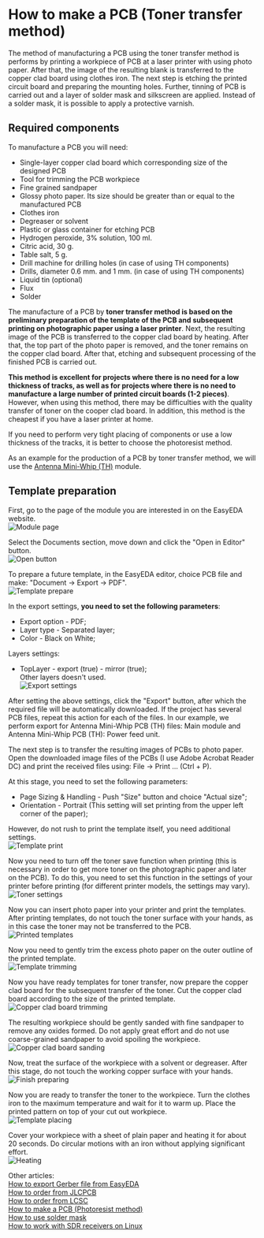 # How to make a PCB (Toner transfer method)

The method of manufacturing a PCB using the toner transfer method is performs by printing a workpiece of PCB at a laser printer with using photo paper. After that, the image of the resulting blank is transferred to the copper clad board using clothes iron. The next step is etching the printed circuit board and preparing the mounting holes. Further, tinning of PCB is carried out and a layer of solder mask and silkscreen are applied. Instead of a solder mask, it is possible to apply a protective varnish.

## Required components
To manufacture a PCB you will need:

- Single-layer copper clad board which corresponding size of the designed PCB  
- Tool for trimming the PCB workpiece  
- Fine grained sandpaper  
- Glossy photo paper. Its size should be greater than or equal to the manufactured PCB  
- Clothes iron  
- Degreaser or solvent  
- Plastic or glass container for etching PCB  
- Hydrogen peroxide, 3% solution, 100 ml.  
- Citric acid, 30 g.  
- Table salt, 5 g.  
- Drill machine for drilling holes (in case of using TH components)  
- Drills, diameter 0.6 mm. and 1 mm. (in case of using TH components)  
- Liquid tin (optional)  
- Flux  
- Solder  

The manufacture of a PCB by **toner transfer method is based on the preliminary preparation of the template of the PCB and subsequent printing on photographic paper using a laser printer**. Next, the resulting image of the PCB is transferred to the copper clad board by heating. After that, the top part of the photo paper is removed, and the toner remains on the copper clad board. After that, etching and subsequent processing of the finished PCB is carried out.  

**This method is excellent for projects where there is no need for a low thickness of tracks, as well as for projects where there is no need to manufacture a large number of printed circuit boards (1-2 pieces)**. However, when using this method, there may be difficulties with the quality transfer of toner on the cooper clad board. In addition, this method is the cheapest if you have a laser printer at home.  

If you need to perform very tight placing of components or use a low thickness of the tracks, it is better to choose the photoresist method.  

As an example for the production of a PCB by toner transfer method, we will use the [Antenna Mini-Whip (TH)] module.

## Template preparation
First, go to the page of the module you are interested in on the EasyEDA website.  
![Module page](../Resources/PCB%20Toner%20transfer/PCB-1-Module-page.png)  

Select the Documents section, move down and click the "Open in Editor" button.  
![Open button](../Resources/PCB%20Toner%20transfer/PCB-2-Open-button.png)  

To prepare a future template, in the EasyEDA editor, choice PCB file and make: "Document -> Export -> PDF".  
![Template prepare](../Resources/PCB%20Toner%20transfer/PCB-3-Template-prepare.png)  

In the export settings, **you need to set the following parameters**:  
- Export option - PDF;  
- Layer type - Separated layer;  
- Color - Black on White;  

Layers settings:  
- TopLayer - export (true) - mirror (true);  
Other layers doesn't used.  
![Export settings](../Resources/PCB%20Toner%20transfer/PCB-4-Export-settings.png)  

After setting the above settings, click the "Export" button, after which the required file will be automatically downloaded. If the project has several PCB files, repeat this action for each of the files. In our example, we perform export for Antenna Mini-Whip PCB (TH) files: Main module and Antenna Mini-Whip PCB (TH): Power feed unit.  

The next step is to transfer the resulting images of PCBs to photo paper. Open the downloaded image files of the PCBs (I use Adobe Acrobat Reader DC) and print the received files using: File -> Print ... (Ctrl + P).  

At this stage, you need to set the following parameters:  
- Page Sizing & Handling - Push "Size" button and choice "Actual size";  
- Orientation - Portrait (This setting will set printing from the upper left corner of the paper);  

However, do not rush to print the template itself, you need additional settings.  
![Template print](../Resources/PCB%20Toner%20transfer/PCB-5-Template-print.png)  

Now you need to turn off the toner save function when printing (this is necessary in order to get more toner on the photographic paper and later on the PCB). To do this, you need to set this function in the settings of your printer before printing (for different printer models, the settings may vary).  
![Toner settings](../Resources/PCB%20Toner%20transfer/PCB-6-Toner-settings.png)  

Now you can insert photo paper into your printer and print the templates. After printing templates, do not touch the toner surface with your hands, as in this case the toner may not be transferred to the PCB.  
![Printed templates](../Resources/PCB%20Toner%20transfer/PCB-7-Printed-template.png)  

Now you need to gently trim the excess photo paper on the outer outline of the printed template.  
![Template trimming](../Resources/PCB%20Toner%20transfer/PCB-8-Template-trimming.png)  

Now you have ready templates for toner transfer, now prepare the copper clad board for the subsequent transfer of the toner. Cut the copper clad board according to the size of the printed template.  
![Copper clad board trimming](../Resources/PCB%20Toner%20transfer/PCB-9-Copper-clad-boadr-trimming.png)  

The resulting workpiece should be gently sanded with fine sandpaper to remove any oxides formed. Do not apply great effort and do not use coarse-grained sandpaper to avoid spoiling the workpiece.  
![Copper clad board sanding](../Resources/PCB%20Toner%20transfer/PCB-10-Copper-clad-boadr-sanding.png)  

Now, treat the surface of the workpiece with a solvent or degreaser. After this stage, do not touch the working copper surface with your hands.  
![Finish preparing](../Resources/PCB%20Toner%20transfer/PCB-11-Finish-preparing.png)  

Now you are ready to transfer the toner to the workpiece. Turn the clothes iron to the maximum temperature and wait for it to warm up. Place the printed pattern on top of your cut out workpiece.  
![Template placing](../Resources/PCB%20Toner%20transfer/PCB-12-Template-placing.png)  

Cover your workpiece with a sheet of plain paper and heating it for about 20 seconds. Do circular motions with an iron without applying significant effort.  
![Heating](../Resources/PCB%20Toner%20transfer/PCB-13-Heating.png)  


[Antenna Mini-Whip (TH)]: <https://easyeda.com/igor.nikolaevich.96/Antenna_Mini_Whip-d8935f151d3a4221a9a3aacae3acdb65>

Other articles:  
[How to export Gerber file from EasyEDA](./How%20to%20export%20Gerber%20file%20from%20EasyEDA.md)  
[How to order from JLCPCB](./How%20to%20order%20from%20JLCPCB.md)  
[How to order from LCSC](./How%20to%20order%20from%20LCSC.md)  
[How to make a PCB (Photoresist method)](./How%20to%20make%20a%20PCB%20(Photoresist%20method).md)  
[How to use solder mask](./How%20to%20use%20solder%20mask.md)  
[How to work with SDR receivers on Linux](./How%20to%20work%20with%20SDR%20receivers%20on%20Linux.md)